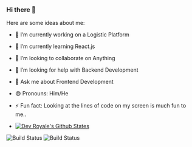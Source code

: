 ### Hi there 👋


Here are some ideas about me:

- 🔭 I’m currently working on a Logistic Platform
- 🌱 I’m currently learning React.js 
- 👯 I’m looking to collaborate on Anything
- 🤔 I’m looking for help with Backend Development
- 💬 Ask me about Frontend Development
- 😄 Pronouns: Him/He
- ⚡ Fun fact: Looking at the lines of code on my screen is much fun to me..

- [![Dev Royale's Github States](https://github-readme-stats.vercel.app/api?username=Kemerald25&show_icons=true&theme=dracula)](https://github.com/Kemerald25/github-readme-stats)

![Build Status](https://github.com/users/kemerald25/achievements/pull-shark)
![Build Status](https://github.com/users/kemerald25/achievements/yolo)

